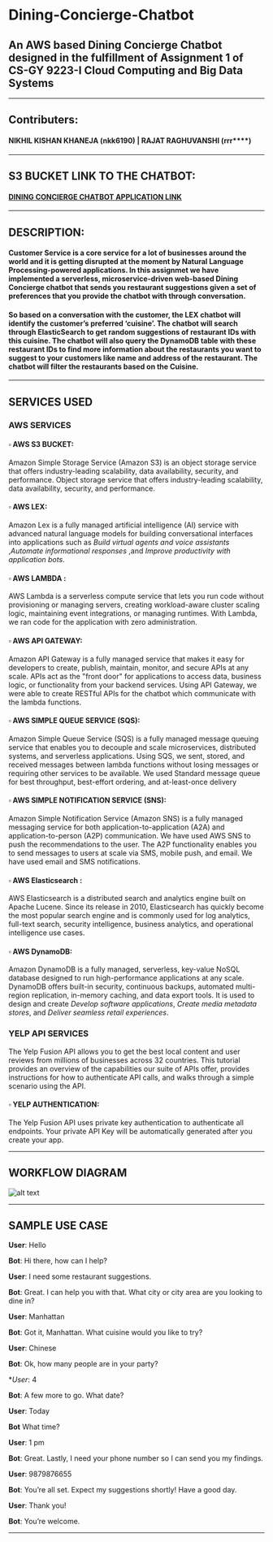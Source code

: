 # Dining-Concierge-Chatbot

## An AWS based Dining Concierge Chatbot designed in the fulfillment of Assignment 1 of CS-GY 9223-I Cloud Computing and Big Data Systems
***

## Contributers: 
#### NIKHIL KISHAN KHANEJA (nkk6190) | RAJAT RAGHUVANSHI (rrr****)

***

## S3 BUCKET LINK TO THE CHATBOT:

#### [DINING CONCIERGE CHATBOT APPLICATION LINK](http://clouddiningconierge.s3-website-us-west-2.amazonaws.com/)

***

## DESCRIPTION:

#### Customer Service is a core service for a lot of businesses around the world and it is getting disrupted at the moment by Natural Language Processing-powered applications. In this assignmet we have implemented a serverless, microservice-driven web-based Dining Concierge chatbot that sends you restaurant suggestions given a set of preferences that you provide the chatbot with through conversation.

#### So based on a conversation with the customer, the LEX chatbot will identify the customer’s preferred ‘cuisine’. The chatbot will search through ElasticSearch to get random suggestions of restaurant IDs with this cuisine. The chatbot will also query the DynamoDB table with these restaurant IDs to find more information about the restaurants you want to suggest to your customers like name and address of the restaurant. The chatbot will filter the restaurants based on the Cuisine.

***

## SERVICES USED

### AWS SERVICES 
#### ▫️ AWS S3 BUCKET: 
Amazon Simple Storage Service (Amazon S3) is an object storage service that offers industry-leading scalability, data availability, security, and performance. Object storage service that offers industry-leading scalability, data availability, security, and performance.

#### ▫️ AWS LEX: 
Amazon Lex is a fully managed artificial intelligence (AI) service with advanced natural language models for building conversational interfaces into applications such as _Build virtual agents and voice assistants_ ,_Automate informational responses_ ,and _Improve productivity with application bots_. 

#### ▫️ AWS LAMBDA : 
AWS Lambda is a serverless compute service that lets you run code without provisioning or managing servers, creating workload-aware cluster scaling logic, maintaining event integrations, or managing runtimes. With Lambda, we ran code for the application with zero administration. 

#### ▫️ AWS API GATEWAY: 
Amazon API Gateway is a fully managed service that makes it easy for developers to create, publish, maintain, monitor, and secure APIs at any scale. APIs act as the "front door" for applications to access data, business logic, or functionality from your backend services. Using API Gateway, we were able to create RESTful APIs  for the chatbot which communicate with the lambda functions. 

#### ▫️ AWS SIMPLE QUEUE SERVICE (SQS):
Amazon Simple Queue Service (SQS) is a fully managed message queuing service that enables you to decouple and scale microservices, distributed systems, and serverless applications. Using SQS, we sent, stored, and received messages between lambda functions without losing messages or requiring other services to be available. We used Standard message queue for best throughput, best-effort ordering, and at-least-once delivery

#### ▫️ AWS SIMPLE NOTIFICATION SERVICE (SNS): 
Amazon Simple Notification Service (Amazon SNS) is a fully managed messaging service for both application-to-application (A2A) and application-to-person (A2P) communication. We have used AWS SNS to push the recommendations to the user. The A2P functionality enables you to send messages to users at scale via SMS, mobile push, and email. We have used email and SMS notifications.

#### ▫️ AWS Elasticsearch : 
AWS Elasticsearch is a distributed search and analytics engine built on Apache Lucene. Since its release in 2010, Elasticsearch has quickly become the most popular search engine and is commonly used for log analytics, full-text search, security intelligence, business analytics, and operational intelligence use cases.

#### ▫️ AWS DynamoDB:
Amazon DynamoDB is a fully managed, serverless, key-value NoSQL database designed to run high-performance applications at any scale. DynamoDB offers built-in security, continuous backups, automated multi-region replication, in-memory caching, and data export tools. It is used to design and create _Develop software applications_, _Create media metadata stores_, and _Deliver seamless retail experiences_.

### YELP API SERVICES 
The Yelp Fusion API allows you to get the best local content and user reviews from millions of businesses across 32 countries. This tutorial provides an overview of the capabilities our suite of APIs offer, provides instructions for how to authenticate API calls, and walks through a simple scenario using the API.

#### ▫️ YELP AUTHENTICATION:
The Yelp Fusion API uses private key authentication to authenticate all endpoints. Your private API Key will be automatically generated after you create your app. 

***

## WORKFLOW DIAGRAM 
![alt text](https://github.com/rajat10cube/Dining-Concierge-using-AWS/blob/main/images/Assignment%201%20architecture%20diagram.png)

***

## SAMPLE USE CASE

**User**: Hello

**Bot**: Hi there, how can I help?

**User**: I need some restaurant suggestions.

**Bot**: Great. I can help you with that. What city or city area are you looking to dine in?

**User**: Manhattan

**Bot**: Got it, Manhattan. What cuisine would you like to try?

**User**: Chinese

**Bot**: Ok, how many people are in your party?

**User*: 4

**Bot**: A few more to go. What date?

**User**: Today

**Bot** What time?

**User**: 1 pm

**Bot**: Great. Lastly, I need your phone number so I can send you my findings.

**User**: 9879876655

**Bot**: You’re all set. Expect my suggestions shortly! Have a good day.

**User**: Thank you!

**Bot**: You’re welcome.

***

